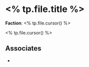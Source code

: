 # <% tp.file.title %>

**Faction**: <% tp.file.cursor() %>

<% tp.file.cursor() %>

## Associates

- 